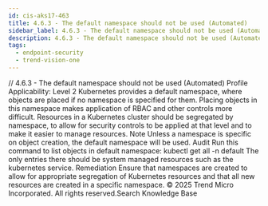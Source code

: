 ```yaml
---
id: cis-aks17-463
title: 4.6.3 - The default namespace should not be used (Automated)
sidebar_label: 4.6.3 - The default namespace should not be used (Automated)
description: 4.6.3 - The default namespace should not be used (Automated)
tags:
  - endpoint-security
  - trend-vision-one
---
```


/*<![CDATA[*/ $('#title').html($('meta[name=map-description]').attr('content')); /*]]>*/ 4.6.3 - The default namespace should not be used (Automated) Profile Applicability: Level 2 Kubernetes provides a default namespace, where objects are placed if no namespace is specified for them. Placing objects in this namespace makes application of RBAC and other controls more difficult. Resources in a Kubernetes cluster should be segregated by namespace, to allow for security controls to be applied at that level and to make it easier to manage resources. Note Unless a namespace is specific on object creation, the default namespace will be used. Audit Run this command to list objects in default namespace: kubectl get all -n default The only entries there should be system managed resources such as the kubernetes service. Remediation Ensure that namespaces are created to allow for appropriate segregation of Kubernetes resources and that all new resources are created in a specific namespace. © 2025 Trend Micro Incorporated. All rights reserved.Search Knowledge Base